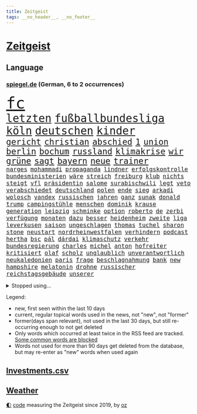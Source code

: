 ```yaml
---
title: Zeitgeist
tags: __no_header__, __no_footer__
---
```


# [Zeitgeist](https://oliz.io/zeitgeist/)

## Language

<h3><a href="https://www.spiegel.de" target="_blank">spiegel.de</a> (German, 6 to 2 occurrences)</h3>
<p style="font-family:monospace">
<span style="font-size:32pt"><a href="news_links.html#fc" class="current">fc</a></span>
<br>
<span style="font-size:22pt"><a href="news_links.html#letzten" class="current">letzten</a></span>
<span style="font-size:22pt"><a href="news_links.html#fußballbundesliga" class="current">fußballbundesliga</a></span>
<span style="font-size:22pt"><a href="news_links.html#köln" class="current">köln</a></span>
<span style="font-size:22pt"><a href="news_links.html#deutschen" class="current">deutschen</a></span>
<span style="font-size:22pt"><a href="news_links.html#kinder" class="current">kinder</a></span>
<br>
<span style="font-size:17pt"><a href="news_links.html#gericht" class="current">gericht</a></span>
<span style="font-size:17pt"><a href="news_links.html#christian" class="current">christian</a></span>
<span style="font-size:17pt"><a href="news_links.html#abschied" class="current">abschied</a></span>
<span style="font-size:17pt"><a href="news_links.html#1" class="current">1</a></span>
<span style="font-size:17pt"><a href="news_links.html#union" class="current">union</a></span>
<span style="font-size:17pt"><a href="news_links.html#berlin" class="current">berlin</a></span>
<span style="font-size:17pt"><a href="news_links.html#bochum" class="current">bochum</a></span>
<span style="font-size:17pt"><a href="news_links.html#russland" class="current">russland</a></span>
<span style="font-size:17pt"><a href="news_links.html#klimakrise" class="current">klimakrise</a></span>
<span style="font-size:17pt"><a href="news_links.html#wir" class="current">wir</a></span>
<span style="font-size:17pt"><a href="news_links.html#grüne" class="current">grüne</a></span>
<span style="font-size:17pt"><a href="news_links.html#sagt" class="current">sagt</a></span>
<span style="font-size:17pt"><a href="news_links.html#bayern" class="current">bayern</a></span>
<span style="font-size:17pt"><a href="news_links.html#neue" class="current">neue</a></span>
<span style="font-size:17pt"><a href="news_links.html#trainer" class="current">trainer</a></span>
<br>
<span style="font-size:12pt"><a href="news_links.html#narges" class="current">narges</a></span>
<span style="font-size:12pt"><a href="news_links.html#mohammadi" class="current">mohammadi</a></span>
<span style="font-size:12pt"><a href="news_links.html#propaganda" class="current">propaganda</a></span>
<span style="font-size:12pt"><a href="news_links.html#lindner" class="current">lindner</a></span>
<span style="font-size:12pt"><a href="news_links.html#erfolgskontrolle" class="new">erfolgskontrolle</a></span>
<span style="font-size:12pt"><a href="news_links.html#bundesministerien" class="new">bundesministerien</a></span>
<span style="font-size:12pt"><a href="news_links.html#wäre" class="current">wäre</a></span>
<span style="font-size:12pt"><a href="news_links.html#streich" class="current">streich</a></span>
<span style="font-size:12pt"><a href="news_links.html#freiburg" class="current">freiburg</a></span>
<span style="font-size:12pt"><a href="news_links.html#klub" class="current">klub</a></span>
<span style="font-size:12pt"><a href="news_links.html#nichts" class="current">nichts</a></span>
<span style="font-size:12pt"><a href="news_links.html#steigt" class="current">steigt</a></span>
<span style="font-size:12pt"><a href="news_links.html#vfl" class="current">vfl</a></span>
<span style="font-size:12pt"><a href="news_links.html#präsidentin" class="current">präsidentin</a></span>
<span style="font-size:12pt"><a href="news_links.html#salome" class="new">salome</a></span>
<span style="font-size:12pt"><a href="news_links.html#surabischwili" class="new">surabischwili</a></span>
<span style="font-size:12pt"><a href="news_links.html#legt" class="current">legt</a></span>
<span style="font-size:12pt"><a href="news_links.html#veto" class="current">veto</a></span>
<span style="font-size:12pt"><a href="news_links.html#verabschiedet" class="current">verabschiedet</a></span>
<span style="font-size:12pt"><a href="news_links.html#deutschland" class="current">deutschland</a></span>
<span style="font-size:12pt"><a href="news_links.html#polen" class="current">polen</a></span>
<span style="font-size:12pt"><a href="news_links.html#ende" class="current">ende</a></span>
<span style="font-size:12pt"><a href="news_links.html#sieg" class="current">sieg</a></span>
<span style="font-size:12pt"><a href="news_links.html#arkadi" class="current">arkadi</a></span>
<span style="font-size:12pt"><a href="news_links.html#wolosch" class="current">wolosch</a></span>
<span style="font-size:12pt"><a href="news_links.html#yandex" class="new">yandex</a></span>
<span style="font-size:12pt"><a href="news_links.html#russischen" class="current">russischen</a></span>
<span style="font-size:12pt"><a href="news_links.html#jahren" class="current">jahren</a></span>
<span style="font-size:12pt"><a href="news_links.html#ganz" class="current">ganz</a></span>
<span style="font-size:12pt"><a href="news_links.html#sunak" class="current">sunak</a></span>
<span style="font-size:12pt"><a href="news_links.html#donald" class="current">donald</a></span>
<span style="font-size:12pt"><a href="news_links.html#trump" class="current">trump</a></span>
<span style="font-size:12pt"><a href="news_links.html#campingstühle" class="new">campingstühle</a></span>
<span style="font-size:12pt"><a href="news_links.html#menschen" class="current">menschen</a></span>
<span style="font-size:12pt"><a href="news_links.html#dominik" class="current">dominik</a></span>
<span style="font-size:12pt"><a href="news_links.html#krause" class="current">krause</a></span>
<span style="font-size:12pt"><a href="news_links.html#generation" class="current">generation</a></span>
<span style="font-size:12pt"><a href="news_links.html#leipzig" class="current">leipzig</a></span>
<span style="font-size:12pt"><a href="news_links.html#schminke" class="new">schminke</a></span>
<span style="font-size:12pt"><a href="news_links.html#option" class="current">option</a></span>
<span style="font-size:12pt"><a href="news_links.html#roberto" class="current">roberto</a></span>
<span style="font-size:12pt"><a href="news_links.html#de" class="current">de</a></span>
<span style="font-size:12pt"><a href="news_links.html#zerbi" class="current">zerbi</a></span>
<span style="font-size:12pt"><a href="news_links.html#verfügung" class="current">verfügung</a></span>
<span style="font-size:12pt"><a href="news_links.html#monaten" class="current">monaten</a></span>
<span style="font-size:12pt"><a href="news_links.html#dazu" class="current">dazu</a></span>
<span style="font-size:12pt"><a href="news_links.html#besser" class="current">besser</a></span>
<span style="font-size:12pt"><a href="news_links.html#heidenheim" class="current">heidenheim</a></span>
<span style="font-size:12pt"><a href="news_links.html#zweite" class="current">zweite</a></span>
<span style="font-size:12pt"><a href="news_links.html#liga" class="current">liga</a></span>
<span style="font-size:12pt"><a href="news_links.html#leverkusen" class="current">leverkusen</a></span>
<span style="font-size:12pt"><a href="news_links.html#saison" class="current">saison</a></span>
<span style="font-size:12pt"><a href="news_links.html#ungeschlagen" class="current">ungeschlagen</a></span>
<span style="font-size:12pt"><a href="news_links.html#thomas" class="current">thomas</a></span>
<span style="font-size:12pt"><a href="news_links.html#tuchel" class="current">tuchel</a></span>
<span style="font-size:12pt"><a href="news_links.html#sharon" class="current">sharon</a></span>
<span style="font-size:12pt"><a href="news_links.html#stone" class="current">stone</a></span>
<span style="font-size:12pt"><a href="news_links.html#neustart" class="current">neustart</a></span>
<span style="font-size:12pt"><a href="news_links.html#nordrheinwestfalen" class="current">nordrheinwestfalen</a></span>
<span style="font-size:12pt"><a href="news_links.html#verhindern" class="current">verhindern</a></span>
<span style="font-size:12pt"><a href="news_links.html#podcast" class="current">podcast</a></span>
<span style="font-size:12pt"><a href="news_links.html#hertha" class="current">hertha</a></span>
<span style="font-size:12pt"><a href="news_links.html#bsc" class="current">bsc</a></span>
<span style="font-size:12pt"><a href="news_links.html#pál" class="current">pál</a></span>
<span style="font-size:12pt"><a href="news_links.html#dárdai" class="current">dárdai</a></span>
<span style="font-size:12pt"><a href="news_links.html#klimaschutz" class="current">klimaschutz</a></span>
<span style="font-size:12pt"><a href="news_links.html#verkehr" class="current">verkehr</a></span>
<span style="font-size:12pt"><a href="news_links.html#bundesregierung" class="current">bundesregierung</a></span>
<span style="font-size:12pt"><a href="news_links.html#charles" class="current">charles</a></span>
<span style="font-size:12pt"><a href="news_links.html#michel" class="current">michel</a></span>
<span style="font-size:12pt"><a href="news_links.html#anton" class="current">anton</a></span>
<span style="font-size:12pt"><a href="news_links.html#hofreiter" class="current">hofreiter</a></span>
<span style="font-size:12pt"><a href="news_links.html#kritisiert" class="current">kritisiert</a></span>
<span style="font-size:12pt"><a href="news_links.html#olaf" class="current">olaf</a></span>
<span style="font-size:12pt"><a href="news_links.html#scholz" class="current">scholz</a></span>
<span style="font-size:12pt"><a href="news_links.html#unglaublich" class="current">unglaublich</a></span>
<span style="font-size:12pt"><a href="news_links.html#unverantwortlich" class="new">unverantwortlich</a></span>
<span style="font-size:12pt"><a href="news_links.html#neukaledonien" class="new">neukaledonien</a></span>
<span style="font-size:12pt"><a href="news_links.html#paris" class="current">paris</a></span>
<span style="font-size:12pt"><a href="news_links.html#frage" class="current">frage</a></span>
<span style="font-size:12pt"><a href="news_links.html#beschlagnahmung" class="current">beschlagnahmung</a></span>
<span style="font-size:12pt"><a href="news_links.html#bank" class="current">bank</a></span>
<span style="font-size:12pt"><a href="news_links.html#new" class="current">new</a></span>
<span style="font-size:12pt"><a href="news_links.html#hampshire" class="new">hampshire</a></span>
<span style="font-size:12pt"><a href="news_links.html#melatonin" class="new">melatonin</a></span>
<span style="font-size:12pt"><a href="news_links.html#drohne" class="current">drohne</a></span>
<span style="font-size:12pt"><a href="news_links.html#russischer" class="current">russischer</a></span>
<span style="font-size:12pt"><a href="news_links.html#reichstagsgebäude" class="new">reichstagsgebäude</a></span>
<span style="font-size:12pt"><a href="news_links.html#unserer" class="current">unserer</a></span>
</p>
<details>
<summary>Stopped using...</summary>
<p class="former" style="font-size:12pt">
rasant(1304) reformen(1304) spuren(1304) bayerische(1303) frankfurter(1303) großteil(1303) main(1303) pakistan(1303) summe(1303) uhr(1303) zurzeit(1303) fbi(1301) joachim(1301) street(1301) sturz(1301) twitter(1301) funktionieren(1300) post(1300) präsidentschaftswahl(1300) belarus(1299) bildern(1299) erlitten(1299) gerichtshof(1299) mailand(1299) schlechten(1299) williams(1299) winter(1299) 2019(1298) 33(1298) bundesländer(1298) bundespolizei(1298) fleisch(1298) gewissen(1298) smartphone(1298) texas(1298) tobt(1298) verzweifelt(1298) chaos(1297) digitalisierung(1297) rechten(1297) solle(1297) früherer(1296) rassistisch(1296) weißen(1296) anbieten(1295) christine(1295) gemeinden(1295) konservativen(1295) prüfung(1295) registriert(1295) sicherheitsbehörden(1295) verunglückt(1295) widerspruch(1295) beraten(1294) bitten(1294) einreisen(1294) verlängerung(1294) großbritanniens(1293) kreis(1293) sorge(1293) torhüter(1293) venezuela(1293) beschluss(1292) islamischen(1292) leer(1292) meint(1292) super(1292) premiere(1291) reichte(1291) tödliche(1290) untersuchen(1290) veranstalter(1290) endete(1289) entsetzen(1289) glauben(1288) 2030(1287) fit(1287) offiziellen(1285) schwanger(1285) beiträge(1283) produzieren(1282) hielten(1281) zurückgegangen(1281) herz(1279) nachgewiesen(1279) ordnung(1279) eingeleitet(1277) gang(1276) pkw(1276) trauert(1275) fußballwm(1274) nasa(1274) spitzenreiter(1274) aussehen(1273) erschießt(1273) steffen(1273) informiert(1271) hoffnungen(1270) rang(1268) sportler(1263) bundesnetzagentur(1259) afrikas(1256) kandidatur(1256) staatlichen(1253) startup(1253) gebieten(1249) heizen(1248) marine(1235) einfache(1230) billiger(1228) niederländer(1191) öffnet(1190) zusammenbruch(1158) carlos(1157) autobahnen(1155) mitverantwortlich(1114) banken(1098) ministerin(1041) ohnehin(1034) verurteilung(1014) erfolgreichste(1004) entlastung(990) teure(973) zeitungsbericht(971) mike(969) gewohnt(967) gesetzentwurf(955) tiger(953) kunstwerke(941) abtreibung(939) einschätzungen(930) stern(927) spezielle(926) rhein(912) militärischen(895) akw(880) seltene(880) brennt(873) kompromiss(872) lehrerinnen(870) 87(867) klappt(860) fördern(854) lemke(841) steffi(841) verkündete(839) expremier(836) entführung(831) einheit(818) bestand(816) emotionalen(816) verwaltung(807) lücken(792) nebenbei(775) künstlerin(774) gefangenschaft(771) kriegsverbrechen(770) kasse(768) blockade(764) dilemma(764) niedersächsischen(764) günstiger(760) messerattacke(760) wiederaufbau(760) günstige(759) überlebenden(757) finanzierung(753) erlauben(748) schwarzes(747) recherchen(731) perfekte(726) israelis(715) dänischen(708) stärksten(695) sprung(690) andrew(689) idol(687) anlauf(686) setzten(677) thüringens(675) geste(672) demenz(669) usrepublikaner(662) weitergehen(661) erdbeben(660) wissenschaft(659) 2008(650) freigabe(650) zurückhaltung(648) geheime(639) einladung(628) vizekanzler(622) gott(618) eingreifen(606) entstehen(604) gerechtfertigt(604) ernährung(601) tel(593) aufholjagd(591) fortschritt(589) stemmen(589) emissionen(588) senioren(587) dokumentieren(583) aviv(582) niederlagen(581) überraschenden(577) haustier(575) neymar(574) härtesten(570) auszeichnung(564) verurteilten(561) uskonzern(547) parallel(544) nächtlichen(543) rudi(534) credit(531) suisse(531) geheim(529) skepsis(520) colorado(509) vorbereitung(509) kritikern(508) auflaufen(507) muster(507) internationalem(503) verschafft(503) dritter(498) heimische(494) änderung(493) aggressiv(490) bruchteil(488) völler(482) muslime(480) ansicht(475) mythos(474) minderjährige(473) initiative(471) rauchen(470) özdemir(469) unosicherheitsrat(464) vorstandschef(464) republikanische(462) anderson(459) neunzigerjahren(456) schwache(456) 5000(455) schweres(447) beantwortet(446) anderswo(445) bildet(444) media(442) nordirland(441) influencer(435) 2007(434) merklich(427) reichelt(425) wurzeln(419) legalisierung(418) handelte(414) milliardenschwere(413) insolvent(410) 40jähriger(407) allzu(406) erwarteten(406) hauptrolle(405) kippen(399) lübeck(399) astronomie(393) geknackt(392) rohstoff(391) ecuador(388) brachten(386) involviert(384) kleinflugzeug(381) durchgesetzt(376) bar(372) nachts(372) exkanzler(370) gästen(363) 13jähriger(361) bka(359) kuba(359) regisseurin(352) übergibt(352) kredite(350) umstieg(350) barbie(348) eingeliefert(348) pilot(348) zeitungen(348) motto(347) florenz(346) kalifornischen(343) drohnenangriffe(340) absurd(339) mobilität(339) ermöglicht(338) übergang(337) bitter(336) scott(330) einziehen(328) 29jährige(326) politologe(325) model(323) indischer(322) marschflugkörper(320) abgewehrt(319) anschluss(318) liter(315) festgestellt(314) geheimen(310) hergestellt(309) lieferten(309) dortigen(308) auflösung(306) toronto(305) flieger(303) lebend(303) spitzenfußball(303) sinkende(302) eindringen(299) fotografin(297) ezb(296) unterbunden(295) mutmaßliches(294) lichtblick(293) gerichts(290) becken(287) nördlich(285) staus(285) brutaler(284) hunde(284) leitartikel(284) thrones(284) militärisch(283) sofortige(283) surfen(281) iranischer(280) designer(279) manuela(277) schwesig(277) teuersten(268) erschweren(266) niemanden(266) ergebnissen(265) gruppenvergewaltigung(264) parlamentswahl(263) terroranschlag(263) küsten(262) re(262) o’connor(261) arizona(260) milizen(259) ehrung(257) herstellung(257) eigentor(256) freundinnen(255) sperre(255) schiitenmiliz(252) uber(252) israeli(251) unterkunft(251) geschäftsleute(250) bargeld(248) mehrwertsteuer(248) superreiche(248) todesursache(246) angesehen(245) herrchen(245) dirk(244) fame(243) usamerikanerin(243) johann(241) neubauten(239) vorzugehen(239) heutigen(238) kneipen(238) wohnviertel(238) abhalten(237) harald(236) harmlos(236) neuauflage(234) toptalent(230) aserbaidschan(229) gleicht(227) verfahrens(227) auswertung(226) mehren(226) sicherheitslage(226) lebende(225) 12000(224) bundesfinanzminister(224) stadtrat(224) gestaltet(222) grippe(222) biopic(221) fußballweltmeister(219) sibirien(218) werkstatt(218) ai(217) milliardenhilfen(217) vollstreckt(217) 1981(216) isst(216) nachbarland(216) gemüse(215) klarer(215) lokführer(215) vergehen(215) zentralrat(212) 14jährige(206) auskommen(205) gezielte(204) schlusslicht(204) ceo(202) vorbereitungen(200) zentralrats(198) wilde(197) aspekte(196) lasst(196) mexikos(196) tennisspieler(196) emotionaler(195) ernähren(195) tagesordnung(195) kochinstitut(194) bevorzugt(193) klassischen(193) milde(193) jahrelange(192) teilgenommen(192) götze(191) sicherheitsvorkehrungen(190) vertrieben(188) 1990(187) altbundeskanzler(186) gazastreifens(186) geräumt(186) hamasangriff(186) ratlos(186) woods(186) geborene(185) bezirk(184) direkte(183) demokratiefeinde(182) ecuadors(181) tipp(180) menschenrechte(179) muslimen(179) sexualisierte(179) attraktiver(178) state(178) austin(177) beteuert(177) ingenieur(177) zwischenfälle(177) finanzministerium(176) parlamentarier(176) zuständig(176) grenzübergänge(175) 25000(174) diktatur(174) raab(174) abzuschaffen(172) informierte(171) positioniert(171) anerkennen(170) staatsräson(169) hüller(168) raptors(168) topmanager(168) wirtz(168) aktionäre(167) altersgruppe(167) usschauspieler(167) abgefangen(166) aussetzen(166) benkos(166) kulturszene(166) maine(166) siedler(166) warnzeichen(166) 19jährige(165) aufzeichnungen(165) staatlicher(165) verschaffen(162) 37jährige(161) group(161) unterhändler(161) 218(160) ausländer(160) kostenlos(160) sicherheitspersonal(160) wiederbelebt(160) doppelter(159) langstreckenflüge(159) lehrern(159) mayer(159) festen(158) kanye(158) kopie(158) kadewe(157) turnieren(157) entspannung(155) erlässt(155) fluggäste(155) telefoniert(155) signagruppe(154) illusion(153) kassieren(153) tim(153) gesetzesänderung(152) trainerwechsel(152) passierte(151) unterbinden(151) zweistaatenlösung(151) überschaubar(151) bernd(149) gigantischen(149) jones(149) datum(148) eupolitiker(148) frachtschiff(148) geheimnisse(148) lloyd(148) reichweite(148) zusagen(148) elite(147) kalten(147) verspätung(147) dänemarks(146) stanley(146) pendler(144) unverletzt(144) einverstanden(143) ostern(143) abgabe(142) ausgewählt(142) lagarde(142) punkterekord(142) robbie(142) insolventen(141) orleans(141) symptome(141) trauen(141) zielen(141) zurückgekehrt(141) ausgespielt(140) demütigungen(140) gesichter(140) wahre(140) 56(139) erschoss(139) biathlon(138) dynamik(137) friedensverhandlungen(137) tausender(136) mathe(135) rauch(135) schlimme(135) bändigen(134) herrschaft(134) vorstellungen(134) mediamarktsaturn(133) netze(133) statistisches(133) defekte(132) liz(132) reparieren(132) unangefochten(132) wundert(132) hollywoodstern(131) walk(131) bahnen(130) schulz(130) unwahrscheinlich(130) zettel(130) ambitionen(129) edin(129) islamistischer(129) wäldern(129) inspirieren(128) oma(128) spruch(128) stift(128) ergab(127) usdollar(127) weißer(127) erfuhr(126) schokolade(125) amy(124) poltert(124) unionsfraktion(124) lebendig(123) lehrt(123) mitspielt(123) vorhat(123) vermögenswerte(122) winzigen(122) geglaubt(121) investors(121) kragen(121) kulisse(121) palace(121) containerschiff(120) hugh(120) rammte(120) schwersten(120) hässlich(119) gebrannt(118) erhoffen(117) passte(117) befassen(116) beliebteste(116) effektiv(116) brandenburgischen(115) neugier(115) kreise(114) church(113) ushilfen(113) 59(112) carlson(112) kaufprämie(112) statistischem(112) tucker(112) umwelthilfe(112) flugzeugs(111) postfaschisten(111) sachschaden(111) asylanträge(110) brocken(110) dreistelligen(110) völkermords(110) gespritzt(109) mangelnde(109) russlandsanktionen(109) spirit(109) asiatische(108) australischer(108) hingelegt(107) landsleuten(107) versammeln(107) norddeutschlands(106) presley(106) schaulustige(106) engsten(105) house(105) nicaragua(105) pisten(105) scheuer(105) skifahrer(105) triebwerk(105) wohnhäuser(105) zulassen(105) premierministerin(103) triumphieren(103) wegfall(103) erfolgreichen(102) mossad(102) wertvolle(102) neuerdings(101) voice(101) 1970(100) 2006(100) 400000(100) lily(100) jetzigen(99) zweifache(99) erschienene(98) gramm(98) hype(98) nobelpreisträger(98) juchef(97) köchin(97) leroy(97) lukaschenko(97) oman(97) ritual(97) sané(97) ehren(96) kinos(96) befragte(95) südkoreanischen(95) alarmierte(94) expertise(94) fulda(94) kassenleistung(94) bauch(93) entwickler(93) weltstar(93) attal(92) vorsätze(92) ausgrenzung(91) genuss(91) gespendet(91) haag(91) igh(91) kapitulation(91) lehrkräften(91) marshallplan(91) einmischung(90) leonardo(90) maischberger(90) spottet(90) ansprüchen(89) coenbrüder(89) erklärungen(89) faire(89) iranischem(89) kinderärzte(89) mondmission(89) original(89) pay(89) ranghohen(89) sozialarbeiter(89) euländern(88) expertenrat(88) gedicht(88) gestalt(88) rabatten(88) schlingert(88) synchronsprecher(88) begraben(87) erfassen(87) gesperrten(87) konflikts(87) korrigiert(87) ocean(87) stolpert(87) 13jährigen(86) geschichtsbücher(86) korallen(86) ramadan(86) schwedischer(86) tieres(86) verletzungspause(86) verwandte(86) elton(85) entrückt(85) erzbistum(85) exotische(85) neugeborene(85) notwendigen(85) politischem(85) strukturen(85) substanz(85) besorgniserregenden(84) neunjähriger(84) unerschütterliche(84) uniformen(84) stoppten(83) fragil(82) jena(82) kalte(82) marie(82) neuss(82) teilnehmende(82) drogenschmuggler(81) heroin(81) hohem(81) prüfbericht(81) starensemble(81) entfällt(80) israelpolitik(80) unpopulären(80) aktienpaket(79) basketballsuperstar(79) belastender(79) hernández(79) philippe(79) zähler(79) ablenkungsmanöver(78) altkanzlerin(78) helles(78) klopps(78) zerlegt(78) überbieten(78) abziehen(77) caren(77) miosga(77) nestlé(77) verfolgungsjagd(77) zuschauerin(77) zwang(77) anerkennung(76) kriegsgefangenen(76) platzt(76) ravensburg(76) untreue(76) völligen(76) wgzimmerpreise(76) einlösen(75) schlüssel(75) ultra(75) verewigt(75) vorkommen(75) what(75) fdpminister(74) zeugenaussage(74) dschihad(73) equipment(73) fahndet(73) fpöchef(73) prestigeprojekts(73) seltsamer(73) umbaupläne(73) verhandlungstisch(73) witwe(73) dieter(72) digitalpakt(72) missbrauchte(72) pommes(72) unzufriedene(72) aserbaidschanischen(71) dimension(71) gewordene(71) globus(71) hülle(71) intel(71) marathon(71) missachtet(71) olivier(71) signapleite(71) 14000(70) boateng(70) europäischem(70) jérôme(70) mutig(70) regelmäßige(70) tagt(70) telegram(70) zaubern(70) achterbahn(69) beratungsfirma(69) jahresgewinn(69) obst(69) treibhausgasemissionen(69) ussenat(69) weltall(69) abenteuerlichen(68) decker(68) formulierung(68) gefeuert(68) misere(68) rogowski(68) 450(67) anwenden(67) gemeinsamer(67) gewaltiges(67) glückliche(67) interner(67) schärfste(67) starkoch(67) unmöglich(67) verendet(67) waffenhilfe(67) darm(66) gruppierungen(66) reichtum(66) stellvertreterin(66) verbal(66) dopingtest(65) einladungen(65) forster(65) rücksichtslos(65) bewerben(64) erfolgsgeschichte(64) freigemacht(64) gemäßigte(64) sanktionsliste(64) verhungern(64) erhoffte(63) potter(63) wütet(63) alijew(62) english(62) flugzeughersteller(62) löcher(62) rasch(62) saporischschja(62) antisemitismusvorwürfen(61) boatengs(61) nullerjahre(61) prüfstand(61) trinidad(61) verkehrsbetriebe(61) übertrieben(61) harington(60) heimpleite(60) jahrestag(60) kit(60) olli(60) substanziellen(60) östlichen(60) bestätigung(59) luxusmarke(59) peta(59) sprang(59) äquivalent(59) angreiferin(58) bedürfnisse(58) dorn(58) grundsätzliches(58) usprofiliga(58) verschollen(58) wodka(58) abhängigkeit(57) bewaffnung(57) bezahlkarten(57) countryalbum(57) dienstreise(57) einfuhr(57) kremlnahen(57) maxim(57) milden(57) prorussischen(57) agenda(56) erheblichem(56) fdpverkehrsminister(56) frühstück(56) interviews(56) kannte(56) landtagspräsidentin(56) msc(56) pfiff(56) 35000(55) abo(55) angewiesen(55) anschaffung(55) ehrgeizigen(55) elektronischer(55) erwirken(55) munich(55) personalausweis(55) risse(55) schwelt(55) zuständigen(55) aschermittwoch(54) eskalationsstufe(54) jet(54) usabgeordnete(54) bewundert(53) hisbollahkommandeurs(53) israelfeindliche(53) messerstecherei(53) unverzüglich(53) wirtschaftsentwicklung(53) 1864(52) beschaffen(52) besetzen(52) bestaunt(52) gemischtes(52) unschuld(52) episode(51) fälschlicherweise(51) mehrheitlich(51) notoperiert(51) seeleute(51) spezielles(51) firmengruppe(50) kostete(50) rochen(50) verdachts(50) willst(50) anmeldung(49) firmengelände(49) gestrichene(49) hauptfigur(49) mobilitätsforscher(49) vortragen(49) witziger(49) cannabisverbot(48) dopingfall(48) drebin(48) eingesetzte(48) hassliebe(48) höre(48) kanone(48) liam(48) liberal(48) mehrarbeit(48) neeson(48) rächen(48) sarah(48) usbotschafter(48) beatmet(47) behinderung(47) burkart(47) enthüllen(47) kitas(47) kristoffer(47) künstlich(47) leichtathleten(47) olsson(47) präsidium(47) wespen(47) würdigen(47) zusammenschluss(47) abschiedstournee(46) aufzeichnung(46) kanadischer(46) norddeutschland(46) telefonate(46) cat(45) cook(45) fertigstellung(45) gewagte(45) hintereinander(45) mehrmonatigen(45) rollstuhlfahrer(45) rüstung(45) grube(44) nächtliches(44) plastikverschmutzung(44) vorab(44) einzusetzen(43) khamenei(43) konventionelle(43) lka(43) mies(43) selbstbewusstsein(43) spionierte(43) vorlage(43) abgrund(42) beschießt(42) fastenmonats(42) oppositionsführerin(42) sommermärchenprozess(42) 16000(41) akkus(41) erhebung(41) kosmos(41) polizeiuniform(41) thailänder(41) wiederbelebung(41) barrier(40) eigentumswohnung(40) lehre(40) pavillon(40) reef(40) regierungschefs(40) batteriepakets(39) erfolgreicher(39) gartenteich(39) gesunde(39) millionenzahlungen(39) ostdeutscher(39) tvduell(39) ufo(39) unoexperten(39) verona(39) weltraumschrott(39) agent(38) anklagebank(38) eingemischt(38) käufern(38) wendungen(38) fluglinie(37) moderiert(37) radfahrstreifen(37) schulter(37) solofahrt(37) ushersteller(37) 2039(36) award(36) flugbegleiterinnen(36) hunderten(36) orientierung(36) playoffteilnahme(36) vereinbar(36) wiedersehen(36) zaubert(36) brust(35) flüchtete(35) hergestellte(35) nukleare(35) spannung(35) 58jährige(34) abgebrannt(34) bundesstaaten(34) bvbprofi(34) haltbar(34) heißes(34) kinohit(34) pin(34) plötzliche(34) unfallstelle(34) vorzubereiten(34) 14jährigen(33) alleinerziehende(33) beeindruckende(33) dragon(33) respektlos(33) scheut(33) spohr(33) 2029(32) passagieren(32) shoppingcenter(32) techunternehmer(32) vorstandsvorsitzender(32) abrufbar(31) flirten(31) altkanzler(30) coronamaßnahmen(30) einspielen(30) geeint(30) josh(30) källenius(30) mentalen(30) mercedeschef(30) ola(30) superfood(30) vorschriften(30) eskalierende(29) klimaanlage(29) komplizierter(29) scheiterten(29) titelrennen(29) überlässt(29) grundschulen(28) kasia(28) lenhardt(28) lobbyverband(28) malen(28) schwangerschaftsabbruch(28) schwellenländern(28) tragbar(28) unbegründet(28) zeche(28) großstädte(27) luftsicherheit(27) no(27) pamela(27) unterschieden(27) aktie(26) ausgelastet(26) beisheim(26) fisker(26) grundlegende(26) regnerisch(26) riskante(26) saufrituale(26) school(26) whu(26) armenien(25) genderverbot(25) isolieren(25) messner(25) princess(25) ursachen(25) aaron(24) akut(24) benachbarten(24) bruders(24) fußballstars(24) kurier(24) schlüsse(24) unerwünschte(24) verschenkt(24) wöchentlich(24) zukommen(24) abtreibungsrecht(23) bahntickets(23) gesellschaftlichen(23) polizeieinsätze(23) rauschende(23) unerschwinglich(23) verziert(23) zählten(23) berühmter(22) biergarten(22) gangs(22) 20jähriger(21) alan(21) biergärten(21) brückeneinsturz(21) coughlan(21) erneuert(21) gaspreis(21) luftaufnahmen(21) nda(21) nicola(21) getreten(20) haub(20) paragraf(20) quecksilber(20) schokohasen(20) versorgungslage(20) waffenexporte(20) abbas(19) außenexperten(19) brandstiftung(19) falschparker(19) hochgeschwindigkeitszug(19) islamischer(19) milchstraße(19) minderheit(19) pianist(19) absurde(18) containerschiffs(18) denkbar(18) drohung(18) lateinamerika(18) libanesische(18) ostpolitik(18) pink(18) reisebus(18) sozialer(18) vielerlei(18) zuwanderer(18) bergamo(17) churchill(17) dringlicher(17) impulse(17) lngterminal(17) pensionierte(17) ungestört(17) alleinsein(16) austrian(16) belarussischen(16) hbo(16) höherer(16) jontay(16) konstruktion(16) porter(16) verweigern(16) vorfahren(16) wettbetrug(16) äpfeln(16) iraner(15) lenhardts(15) negativrekord(15) tabubruch(15) talkshows(15) zehnjährigen(15) elektronische(14) grobe(14) mobilisieren(14) naher(14) passus(14) rechnung(14) unbesiegbar(14) wahrscheinliche(14) eigenständiger(13) einberufen(13) gucken(13) jubiläumsfeier(13) orenburg(13) ostküste(13) tarifeinigung(13) gelegenheiten(12) hundebox(12) parisroubaix(12) reporterfrage(12) tariflösung(12) terroristisches(12) unterschätzen(12) xiaomi(12) draft(11) fortwo(11) genf(11) hühnerfüße(11) smart(11) sonnenfinsternis(11)
</p>
</details>
<p>Legend:
<ul>
<li><span class="new">new</span>, first seen within the last 10 days</li>
<li><span class="current">current</span>, regular topical words used in the news, not "new", not "former"</li>
<li><span class="former">former(days span relevant)</span>, not used in the last 30 days, but still re-occurring enough to not get deleted</li>
<li>Only words which occurred at least twice in the RSS feed are tracked. <a href="language/filters.py">Some common words are blocked</a></li>
<li>Words not used for more than 90 days get deleted from the database, but may re-enter as "new" words when used again</li>
</ul>
</p>

## [Investments](investments.html)[.csv](investments.csv)

## [Weather](weather.html)

<footer>
<a href="javascript:toggleTheme()" class="nav">🌓</a>
<a href="https://github.com/ooz/zeitgeist">code</a> measuring the Zeitgeist since 2019, by <a href="https://oliz.io">oz</a>
</footer>

